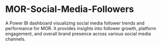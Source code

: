 # MOR-Social-Media-Followers
A Power BI dashboard visualizing social media follower trends and performance for MOR. It provides insights into follower growth, platform engagement, and overall brand presence across various social media channels.
